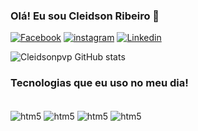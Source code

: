 
### Olá! Eu sou Cleidson Ribeiro 🤚

[![Facebook](https://img.shields.io/badge/Facebook-1877F2?style=for-the-badge&logo=facebook&logoColor=white)](https://www.facebook.com/cleidson.ribeiro.37/)
[![instagram](https://img.shields.io/badge/Instagram-E4405F?style=for-the-badge&logo=instagram&logoColor=white)](https://www.instagram.com/mega_vendaon/)
[![Linkedin]( 	https://img.shields.io/badge/LinkedIn-0077B5?style=for-the-badge&logo=linkedin&logoColor=white)]()

![Cleidsonpvp GitHub stats](https://github-readme-stats.vercel.app/api?username=CleidsonDev&show_icons=true&theme=radical)

### Tecnologias que eu uso no meu dia!

<div style="display: inline_block"><br/>
 <img  align="center" alt="htm5" src="https://img.shields.io/badge/HTML5-E34F26?style=for-the-badge&logo=html5&logoColor=white"/>
 <img  align="center" alt="htm5" src="https://img.shields.io/badge/CSS3-1572B6?style=for-the-badge&logo=css3&logoColor=white"/>
 <img  align="center" alt="htm5" src=" 	https://img.shields.io/badge/JavaScript-F7DF1E?style=for-the-badge&logo=javascript&logoColor==black"/>
 <img  align="center" alt="htm5" src="https://img.shields.io/badge/MySQL-00000F?style=for-the-badge&logo=mysql&logoColor=white"/>
</div>
